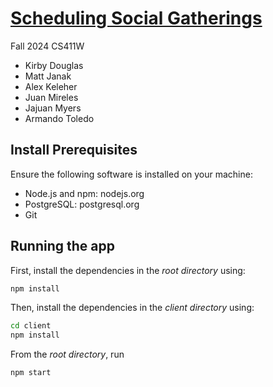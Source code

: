 # [Scheduling Social Gatherings](https://alexkeleher.github.io/social-app-cs410/)
Fall 2024 CS411W
- Kirby Douglas
- Matt Janak
- Alex Keleher
- Juan Mireles
- Jajuan Myers
- Armando Toledo

## Install Prerequisites
Ensure the following software is installed on your machine:
- Node.js and npm: nodejs.org
- PostgreSQL: postgresql.org
- Git

## Running the app
First, install the dependencies in the *root directory* using:
``` bash
npm install
```

Then, install the dependencies in the *client directory* using:
``` bash
cd client
npm install
```

From the *root directory*, run
``` bash
npm start
```
